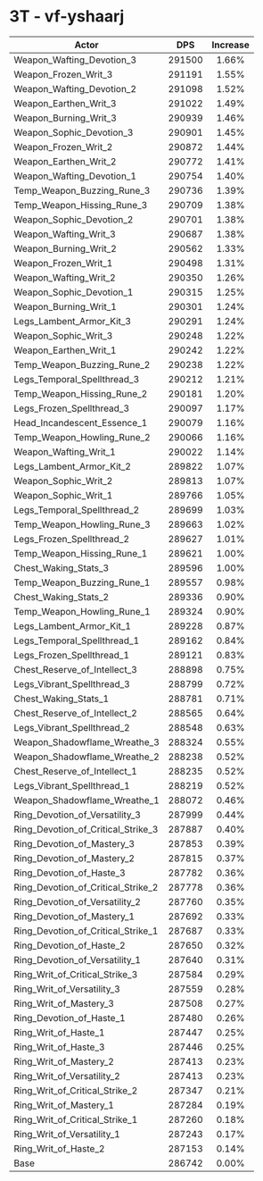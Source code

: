 # 3T - vf-yshaarj
| Actor | DPS | Increase |
|---|:---:|:---:|
|Weapon_Wafting_Devotion_3|291500|1.66%|
|Weapon_Frozen_Writ_3|291191|1.55%|
|Weapon_Wafting_Devotion_2|291098|1.52%|
|Weapon_Earthen_Writ_3|291022|1.49%|
|Weapon_Burning_Writ_3|290939|1.46%|
|Weapon_Sophic_Devotion_3|290901|1.45%|
|Weapon_Frozen_Writ_2|290872|1.44%|
|Weapon_Earthen_Writ_2|290772|1.41%|
|Weapon_Wafting_Devotion_1|290754|1.40%|
|Temp_Weapon_Buzzing_Rune_3|290736|1.39%|
|Temp_Weapon_Hissing_Rune_3|290709|1.38%|
|Weapon_Sophic_Devotion_2|290701|1.38%|
|Weapon_Wafting_Writ_3|290687|1.38%|
|Weapon_Burning_Writ_2|290562|1.33%|
|Weapon_Frozen_Writ_1|290498|1.31%|
|Weapon_Wafting_Writ_2|290350|1.26%|
|Weapon_Sophic_Devotion_1|290315|1.25%|
|Weapon_Burning_Writ_1|290301|1.24%|
|Legs_Lambent_Armor_Kit_3|290291|1.24%|
|Weapon_Sophic_Writ_3|290248|1.22%|
|Weapon_Earthen_Writ_1|290242|1.22%|
|Temp_Weapon_Buzzing_Rune_2|290238|1.22%|
|Legs_Temporal_Spellthread_3|290212|1.21%|
|Temp_Weapon_Hissing_Rune_2|290181|1.20%|
|Legs_Frozen_Spellthread_3|290097|1.17%|
|Head_Incandescent_Essence_1|290079|1.16%|
|Temp_Weapon_Howling_Rune_2|290066|1.16%|
|Weapon_Wafting_Writ_1|290022|1.14%|
|Legs_Lambent_Armor_Kit_2|289822|1.07%|
|Weapon_Sophic_Writ_2|289813|1.07%|
|Weapon_Sophic_Writ_1|289766|1.05%|
|Legs_Temporal_Spellthread_2|289699|1.03%|
|Temp_Weapon_Howling_Rune_3|289663|1.02%|
|Legs_Frozen_Spellthread_2|289627|1.01%|
|Temp_Weapon_Hissing_Rune_1|289621|1.00%|
|Chest_Waking_Stats_3|289596|1.00%|
|Temp_Weapon_Buzzing_Rune_1|289557|0.98%|
|Chest_Waking_Stats_2|289336|0.90%|
|Temp_Weapon_Howling_Rune_1|289324|0.90%|
|Legs_Lambent_Armor_Kit_1|289228|0.87%|
|Legs_Temporal_Spellthread_1|289162|0.84%|
|Legs_Frozen_Spellthread_1|289121|0.83%|
|Chest_Reserve_of_Intellect_3|288898|0.75%|
|Legs_Vibrant_Spellthread_3|288799|0.72%|
|Chest_Waking_Stats_1|288781|0.71%|
|Chest_Reserve_of_Intellect_2|288565|0.64%|
|Legs_Vibrant_Spellthread_2|288548|0.63%|
|Weapon_Shadowflame_Wreathe_3|288324|0.55%|
|Weapon_Shadowflame_Wreathe_2|288238|0.52%|
|Chest_Reserve_of_Intellect_1|288235|0.52%|
|Legs_Vibrant_Spellthread_1|288219|0.52%|
|Weapon_Shadowflame_Wreathe_1|288072|0.46%|
|Ring_Devotion_of_Versatility_3|287999|0.44%|
|Ring_Devotion_of_Critical_Strike_3|287887|0.40%|
|Ring_Devotion_of_Mastery_3|287853|0.39%|
|Ring_Devotion_of_Mastery_2|287815|0.37%|
|Ring_Devotion_of_Haste_3|287782|0.36%|
|Ring_Devotion_of_Critical_Strike_2|287778|0.36%|
|Ring_Devotion_of_Versatility_2|287760|0.35%|
|Ring_Devotion_of_Mastery_1|287692|0.33%|
|Ring_Devotion_of_Critical_Strike_1|287687|0.33%|
|Ring_Devotion_of_Haste_2|287650|0.32%|
|Ring_Devotion_of_Versatility_1|287640|0.31%|
|Ring_Writ_of_Critical_Strike_3|287584|0.29%|
|Ring_Writ_of_Versatility_3|287559|0.28%|
|Ring_Writ_of_Mastery_3|287508|0.27%|
|Ring_Devotion_of_Haste_1|287480|0.26%|
|Ring_Writ_of_Haste_1|287447|0.25%|
|Ring_Writ_of_Haste_3|287446|0.25%|
|Ring_Writ_of_Mastery_2|287413|0.23%|
|Ring_Writ_of_Versatility_2|287413|0.23%|
|Ring_Writ_of_Critical_Strike_2|287347|0.21%|
|Ring_Writ_of_Mastery_1|287284|0.19%|
|Ring_Writ_of_Critical_Strike_1|287260|0.18%|
|Ring_Writ_of_Versatility_1|287243|0.17%|
|Ring_Writ_of_Haste_2|287153|0.14%|
|Base|286742|0.00%|
